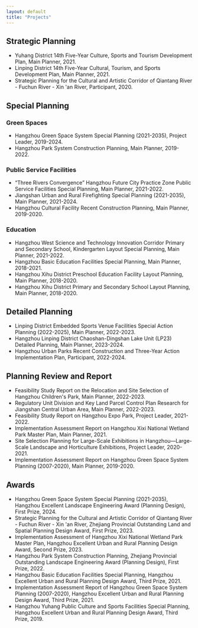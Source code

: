 ```yaml
---
layout: default
title: "Projects"
---
```


<!-- 主容器 -->
<div class="container">
  
<!-- 第一部分 -->
<div class="section">
  
## Strategic Planning
- Yuhang District 14th Five-Year Culture, Sports and Tourism Development Plan, Main Planner, 2021.
- Linping District 14th Five-Year Cultural, Tourism, and Sports Development Plan, Main Planner, 2021.
- Strategic Planning for the Cultural and Artistic Corridor of Qiantang River - Fuchun River - Xin 'an River, Participant, 2020.

</div> <!-- 结束 .section -->

<!-- 第二部分 -->
<div class="section">

## Special Planning 
### Green Spaces
- Hangzhou Green Space System Special Planning (2021-2035), Project Leader, 2019-2024.
- Hangzhou Park System Construction Planning, Main Planner, 2019-2022.
  
### Public Service Facilities
- “Three Rivers Convergence” Hangzhou Future City Practice Zone Public Service Facilities Special Planning, Main Planner, 2021-2022.
- Jiangshan Urban and Rural Firefighting Special Planning (2021-2035), Main Planner, 2021-2024.
- Hangzhou Cultural Facility Recent Construction Planning, Main Planner, 2019-2020.

### Education 
- Hangzhou West Science and Technology Innovation Corridor Primary and Secondary School, Kindergarten Layout Special Planning, Main Planner, 2021-2022.
- Hangzhou Basic Education Facilities Special Planning, Main Planner, 2018-2021.
- Hangzhou Xihu District Preschool Education Facility Layout Planning, Main Planner, 2018-2020.
- Hangzhou Xihu District Primary and Secondary School Layout Planning, Main Planner, 2018-2020.

</div> <!-- 结束 .section -->

<!-- 第三部分 -->
<div class="section">
  
## Detailed Planning
- Linping District Embedded Sports Venue Facilities Special Action Planning (2022-2025), Main Planner, 2022-2023.
- Hangzhou Linping District Chaoshan-Dingshan Lake Unit (LP23) Detailed Planning, Main Planner, 2023-2024.
- Hangzhou Urban Parks Recent Construction and Three-Year Action Implementation Plan, Participant, 2022-2024.

</div> <!-- 结束 .section -->

## Planning Review and Report
- Feasibility Study Report on the Relocation and Site Selection of Hangzhou Children's Park, Main Planner, 2022-2023.
- Regulatory Unit Division and Key Land Parcel Control Plan Research for Jiangshan Central Urban Area, Main Planner, 2022-2023.
- Feasibility Study Report on Hangzhou Expo Park, Project Leader, 2021-2022.
- Implementation Assessment Report on Hangzhou Xixi National Wetland Park Master Plan, Main Planner, 2021.
- Site Selection Planning for Large-Scale Exhibitions in Hangzhou—Large-Scale Landscape and Horticulture Exhibitions, Project Leader, 2020-2021.
- Implementation Assessment Report on Hangzhou Green Space System Planning (2007-2020), Main Planner, 2019-2020.

## Awards
- Hangzhou Green Space System Special Planning (2021-2035), Hangzhou Excellent Landscape Engineering Award (Planning Design), First Prize, 2024.
- Strategic Planning for the Cultural and Artistic Corridor of Qiantang River - Fuchun River - Xin 'an River, Zhejiang Provincial Outstanding Land and Spatial Planning Design Award, First Prize, 2023.
- Implementation Assessment of Hangzhou Xixi National Wetland Park Master Plan, Hangzhou Excellent Urban and Rural Planning Design Award, Second Prize, 2023.
- Hangzhou Park System Construction Planning, Zhejiang Provincial Outstanding Landscape Engineering Award (Planning Design),	First Prize, 2022.
- Hangzhou Basic Education Facilities Special Planning, Hangzhou Excellent Urban and Rural Planning Design Award, Third Prize, 2021.
- Implementation Assessment Report	of Hangzhou Green Space System Planning (2007-2020), Hangzhou Excellent Urban and Rural Planning Design Award,	Third Prize, 2021.
- Hangzhou Yuhang Public Culture and Sports Facilities Special Planning, Hangzhou Excellent Urban and Rural Planning Design Award, Third Prize, 2019.

</div> <!-- 结束 .container -->

